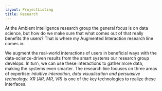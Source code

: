 ```yaml
---
layout: ProjectListing
title: Research
---
```

At the Ambient Intelligence research group the general focus is on data science, but how do we make sure that what comes out of that really benefits the users? That is where my Augmented Interaction research line comes in. 

We augment the real-world interactions of users in beneficial ways with the data-science-driven results from the smart systems our research group develops. In turn, we can use these interactions to gather more data, making the systems even smarter. The research line focuses on three areas of expertise: *intuitive interaction, data visualisation and persuasive technology. XR (AR, MR, VR)* is one of the key technologies to realize these interfaces.
